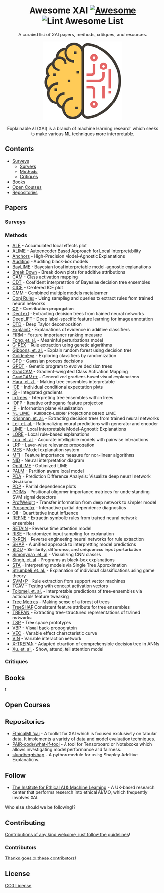 <div align="center">

<!-- title -->
<!--lint ignore no-dead-urls-->
# Awesome XAI [![Awesome](https://awesome.re/badge.svg)](https://awesome.re) ![Lint Awesome List](https://github.com/altamiracorp/awesome-xai/workflows/Lint%20Awesome%20List/badge.svg)

<!-- subtitle -->
A curated list of XAI papers, methods, critiques, and resources.

<!-- image -->
<img src="https://github.com/altamiracorp/awesome-xai/blob/master/images/icon.png?raw=true" />

<!-- description -->
Explainable AI (XAI) is a branch of machine learning research which seeks to make various 
ML techniques more interpretable.

</div>

<!-- TOC -->

## Contents
- [Surveys](#surveys)
    - [Surveys](#surveys)
    - [Methods](#methods)
    - [Critiques](#critiques)
- [Books](#books)
- [Open Courses](#open-courses)
- [Repositories](#repositories)


<!-- CONTENT -->
## Papers
<!-- - [Apple](https://apple.com) - Apple as a placeholder. -->
### Surveys

### Methods
* [ALE](https://rss.onlinelibrary.wiley.com/doi/abs/10.1111/rssb.12377) - Accumulated local effects plot
* [ALIME](https://link.springer.com/chapter/10.1007/978-3-030-33607-3_49) - Autoencoder Based Approach for Local Interpretability
* [Anchors](https://ojs.aaai.org/index.php/AAAI/article/view/11491) - High-Precision Model-Agnostic Explanations
* [Auditing](https://link.springer.com/article/10.1007/s10115-017-1116-3) - Auditing black-box models
* [BayLIME](https://arxiv.org/abs/2012.03058) - Bayesian local interpretable model-agnostic explanations
* [Break Down](http://ema.drwhy.ai/breakDown.html#BDMethod) - Break down plots for additive attributions
* [CAM](https://www.cv-foundation.org/openaccess/content_cvpr_2016/papers/Zhou_Learning_Deep_Features_CVPR_2016_paper.pdf) - Class activation mapping
* [CDT](https://ieeexplore.ieee.org/abstract/document/4167900) - Confident interpretation of Bayesian decision tree ensembles
* [CICE](https://christophm.github.io/interpretable-ml-book/ice.html) - Centered ICE plot
* [CMM](https://citeseerx.ist.psu.edu/viewdoc/download?doi=10.1.1.40.2710&rep=rep1&type=pdf) - Combined multiple models metalearner
* [Conj Rules](https://www.sciencedirect.com/science/article/pii/B9781558603356500131) - Using sampling and queries to extract rules from trained neural networks
* [CP](https://ieeexplore.ieee.org/abstract/document/6597214) - Contribution propogation
* [DecText](https://dl.acm.org/doi/abs/10.1145/775047.775113) - Extracting decision trees from trained neural networks
* [DeepLIFT](https://ieeexplore-ieee-org.ezproxy.libraries.wright.edu/abstract/document/9352498) - Deep label-specific feature learning for image annotation
* [DTD](https://www.sciencedirect.com/science/article/pii/S0031320316303582) - Deep Taylor decomposition
* [ExplainD](https://www.aaai.org/Papers/IAAI/2006/IAAI06-018.pdf) - Explanations of evidence in additive classifiers
* [FIRM](https://link.springer.com/chapter/10.1007/978-3-642-04174-7_45) - Feature importance ranking measure
* [Fong, et. al.](https://openaccess.thecvf.com/content_iccv_2017/html/Fong_Interpretable_Explanations_of_ICCV_2017_paper.html) - Meaninful perturbations model
* [G-REX](https://www.academia.edu/download/51462700/s0362-546x_2896_2900267-220170122-9600-1njrpyx.pdf) - Rule extraction using genetic algorithms
* [Gibbons, et. al.](https://www.ncbi.nlm.nih.gov/pmc/articles/PMC3977175/) - Explain random forest using decision tree
* [GoldenEye](https://link-springer-com.ezproxy.libraries.wright.edu/article/10.1007/s10618-014-0368-8) - Exploring classifiers by randomization
* [GPD](https://arxiv.org/abs/0912.1128) - Gaussian process decisions
* [GPDT](https://ieeexplore.ieee.org/abstract/document/4938655) - Genetic program to evolve decision trees
* [GradCAM](https://openaccess.thecvf.com/content_iccv_2017/html/Selvaraju_Grad-CAM_Visual_Explanations_ICCV_2017_paper.html) - Gradient-weighted Class Activation Mapping
* [GradCAM++](https://ieeexplore.ieee.org/abstract/document/8354201/) - Generalized gradient-based visual explanations
* [Hara, et. al.](https://arxiv.org/abs/1606.05390) - Making tree ensembles interpretable
* [ICE](https://www.tandfonline.com/doi/abs/10.1080/10618600.2014.907095) - Individual conditional expectation plots
* [IG](http://proceedings.mlr.press/v70/sundararajan17a/sundararajan17a.pdf) - Integrated gradients
* [inTrees](https://link.springer.com/article/10.1007/s41060-018-0144-8) - Interpreting tree ensembles with inTrees
* [IOFP](https://arxiv.org/abs/1611.04967) - Iterative orthoganol feature projection
* [IP](https://arxiv.org/abs/1703.00810) - Information plane visualization
* [KL-LIME](https://arxiv.org/abs/1810.02678) - Kullback-Leibler Projections based LIME
* [Krishnan, et. al.](https://www.sciencedirect.com/science/article/abs/pii/S0031320398001812) - Extracting decision trees from trained neural networks
* [Lei, et. al.](https://arxiv.org/abs/1606.04155) - Rationalizing neural predictions with generator and encoder
* [LIME](https://dl.acm.org/doi/abs/10.1145/2939672.2939778) - Local Interpretable Model-Agnostic Explanations
* [LORE](https://arxiv.org/abs/1805.10820) - Local rule-based explanations
* [Lou, et. al.](https://dl.acm.org/doi/abs/10.1145/2487575.2487579) - Accurate intelligibile models with pairwise interactions
* [LRP](https://journals.plos.org/plosone/article?id=10.1371/journal.pone.0130140) - Layer-wise relevance propogation
* [MES](https://ieeexplore.ieee.org/abstract/document/7738872) - Model explanation system
* [MFI](https://arxiv.org/abs/1611.07567) - Feature importance measure for non-linear algorithms
* [NID](https://www.sciencedirect.com/science/article/abs/pii/S0304380002000649) - Neural interpretation diagram
* [OptiLIME](https://arxiv.org/abs/2006.05714) - Optimized LIME
* [PALM](https://dl.acm.org/doi/abs/10.1145/3077257.3077271) - Partition aware local model
* [PDA](https://arxiv.org/abs/1702.04595) - Prediction Difference Analysis: Visualize deep neural network decisions
* [PDP](https://projecteuclid.org/download/pdf_1/euclid.aos/1013203451) - Partial dependence plots
* [POIMs](https://academic.oup.com/bioinformatics/article/24/13/i6/233341) - Positional oligomer importance matrices for understanding SVM signal detectors
* [ProfWeight](https://arxiv.org/abs/1807.07506) - Transfer information from deep network to simpler model
* [Prospector](https://dl.acm.org/doi/abs/10.1145/2858036.2858529) - Interactive partial dependence diagnostics
* [QII](https://ieeexplore.ieee.org/abstract/document/7546525) - Quantitative input influence
* [REFNE](https://content.iospress.com/articles/ai-communications/aic272) - Extractin symbolic rules from trained neural network ensembles
* [RETAIN](https://arxiv.org/abs/1608.05745) - Reverse time attention model
* [RISE](https://arxiv.org/abs/1806.07421) - Randomized input sampling for explanation
* [RxREN](https://link.springer.com/article/10.1007%2Fs11063-011-9207-8) - Reverse engineering neural networks for rule extraction
* [SHAP](https://arxiv.org/abs/1705.07874) - A unified approach to interpretting model predictions
* [SIDU](https://arxiv.org/abs/2101.10710) - Similarity, difference, and uniqueness input perturbation
* [Simonynan, et. al](https://arxiv.org/abs/1312.6034) - Visualizing CNN classes
* [Singh, et. al](https://arxiv.org/abs/1611.07579) - Programs as black-box explanations
* [STA](https://arxiv.org/abs/1610.09036) - Interpreting models via Single Tree Approximation
* [Strumbelj, et. al.](https://www.jmlr.org/papers/volume11/strumbelj10a/strumbelj10a.pdf) - Explanation of individual classifications using game theory
* [SVM+P](https://www.academia.edu/download/2471122/3uecwtv9xcwxg6r.pdf) - Rule extraction from support vector machines
* [TCAV](https://openreview.net/forum?id=S1viikbCW) - Testing with concept activation vectors
* [Tolomei, et. al.](https://dl.acm.org/doi/abs/10.1145/3097983.3098039) - Interpretable predictions of tree-ensembles via actionable feature tweaking
* [Tree Metrics](https://www.researchgate.net/profile/Edward-George-2/publication/2610587_Making_Sense_of_a_Forest_of_Trees/links/55b1085d08aec0e5f430eb40/Making-Sense-of-a-Forest-of-Trees.pdf) - Making sense of a forest of trees
* [TreeSHAP](https://arxiv.org/abs/1706.06060) Consistent feature attribute for tree ensembles
* [TREPAN](http://www.inf.ufrgs.br/~engel/data/media/file/cmp121/TREPAN_craven.nips96.pdf) - Extracting tree-structured representations of trained networks
* [TSP](https://dl.acm.org/doi/abs/10.1145/3412815.3416893) - Tree space prototypes
* [VBP](http://www.columbia.edu/~aec2163/NonFlash/Papers/VisualBackProp.pdf) - Visual back-propogratoin
* [VEC](https://ieeexplore.ieee.org/abstract/document/5949423) - Variable effect characteristic curve
* [VIN](https://dl.acm.org/doi/abs/10.1145/1014052.1014122) - Variable interaction network
* [X-TREPAN](https://arxiv.org/abs/1508.07551) - Adapted etraction of comprehensible decision tree in ANNs
* [Xu, et. al.](http://proceedings.mlr.press/v37/xuc15) - Show, attend, tell attention model



### Critiques

## Books
t
## Open Courses

## Repositories

- [EthicalML/xai](https://github.com/EthicalML/xai) - A toolkit for XAI which is focused exclusively on tabular data. It implements a variety of data and model evaluation techniques.
- [PAIR-code/what-if-tool](https://github.com/PAIR-code/what-if-tool) - A tool for Tensorboard or Notebooks which allows investigating model performance and fairness.
- [slundberg/shap](https://github.com/slundberg/shap) - A python module for using Shapley Additive Explanations.


<!-- END CONTENT -->

## Follow
- [The Institute for Ethical AI & Machine Learning](https://ethical.institute/index.html) - A UK-based research center that performs research into ethical AI/MO, which frequently involves XAI.

Who else should we be following!?

## Contributing

[Contributions of any kind welcome, just follow the guidelines](contributing.md)!

### Contributors
[Thanks goes to these contributors](https://github.com/altamiracorp/awesome-xai/graphs/contributors)!

## License
[CC0 License](license)
